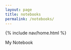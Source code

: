 ```yaml
---
layout: page
title: notebooks
permalink: /notebooks/
---
```


{% include nav/home.html %}

My Notebook